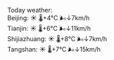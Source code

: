 Today weather:  
Beijing: ☀️   🌡️+4°C 🌬️↓7km/h  
Tianjin: ☀️   🌡️+6°C 🌬️↓11km/h  
Shijiazhuang: ☀️   🌡️+8°C 🌬️↓7km/h  
Tangshan: ☀️   🌡️+7°C 🌬️↓15km/h  
